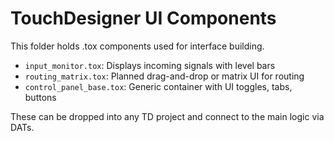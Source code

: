# TouchDesigner UI Components

This folder holds .tox components used for interface building.

- `input_monitor.tox`: Displays incoming signals with level bars
- `routing_matrix.tox`: Planned drag-and-drop or matrix UI for routing
- `control_panel_base.tox`: Generic container with UI toggles, tabs, buttons

These can be dropped into any TD project and connect to the main logic via DATs.

<!-- Example configs live in `config/routing_map.json`, `config/input_aliases.json`, and `config/endpoints.json`. -->
